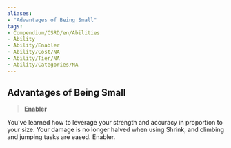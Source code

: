 ```yaml
---
aliases:
- "Advantages of Being Small"
tags:
- Compendium/CSRD/en/Abilities
- Ability
- Ability/Enabler
- Ability/Cost/NA
- Ability/Tier/NA
- Ability/Categories/NA
---
```


  
## Advantages of Being Small  
>**Enabler**
  
You've learned how to leverage your strength and accuracy in proportion to your size. Your damage is no longer halved when using Shrink, and climbing and jumping tasks are eased. Enabler.
